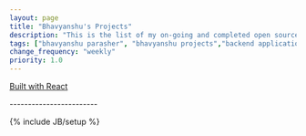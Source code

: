 ```yaml
---
layout: page
title: "Bhavyanshu's Projects"
description: "This is the list of my on-going and completed open source projects. Go ahead and make some contribution."
tags: ["bhavyanshu parasher", "bhavyanshu projects","backend application developer"]
change_frequency: "weekly"
priority: 1.0
---
```



<p><a target="_blank" href="https://github.com/bhavyanshu/bhavyanshu.github.com/blob/master/webpack/components/github.js">Built with React</a></p>      
------------------------

<div id="my-github" class="row">
</div>

{% include JB/setup %}

